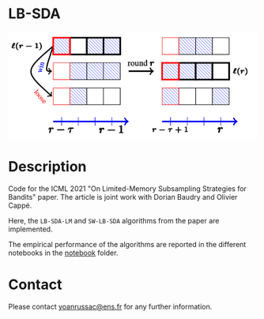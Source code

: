 # LB-SDA

<img align = "center" src = "fig/fig_readme.png" >

# Description

Code for the ICML 2021 "On Limited-Memory Subsampling Strategies for Bandits" paper.
The article is joint work with Dorian Baudry and Olivier Cappé.

Here, the `LB-SDA-LM` and `SW-LB-SDA` algorithms from the paper are implemented.

The empirical performance of the algorithms are reported in the different notebooks in the [notebook](Notebooks/) folder.


# Contact
Please contact yoanrussac@ens.fr for any further information.
